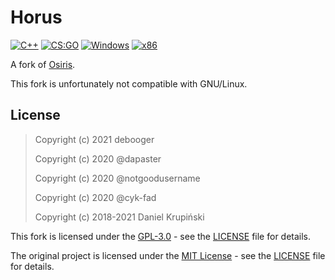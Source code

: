 # Horus
[![C++](https://img.shields.io/badge/language-C%2B%2B-%23f34b7d.svg?style=plastic)](https://en.wikipedia.org/wiki/C%2B%2B) 
[![CS:GO](https://img.shields.io/badge/game-CS%3AGO-yellow.svg?style=plastic)](https://store.steampowered.com/app/730/CounterStrike_Global_Offensive/) 
[![Windows](https://img.shields.io/badge/platform-Windows-0078d7.svg?style=plastic)](https://en.wikipedia.org/wiki/Microsoft_Windows) 
[![x86](https://img.shields.io/badge/arch-x86-red.svg?style=plastic)](https://en.wikipedia.org/wiki/X86) 

A fork of [Osiris](https://github.com/danielkrupinski/Osiris).

This fork is unfortunately not compatible with GNU/Linux.

## License

> Copyright (c) 2021 debooger
> 
> Copyright (c) 2020 @dapaster
> 
> Copyright (c) 2020 @notgoodusername
> 
> Copyright (c) 2020 @cyk-fad
> 
> Copyright (c) 2018-2021 Daniel Krupiński

This fork is licensed under the [GPL-3.0](https://www.gnu.org/licenses/gpl-3.0.en.html) - see the [LICENSE](https://github.com/debooga/Horus/blob/master/LICENSE) file for details.

The original project is licensed under the [MIT License](https://opensource.org/licenses/mit-license.php) - see the [LICENSE](https://github.com/danielkrupinski/Osiris/blob/master/LICENSE) file for details.
